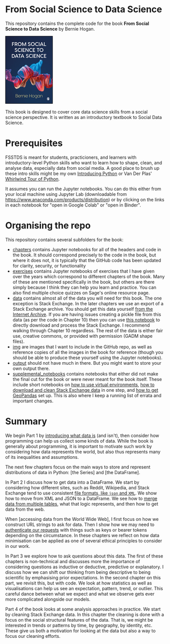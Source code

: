 # From Social Science to Data Science

This repository contains the complete code for the book **From Social Science to Data Science** by Bernie Hogan. 

![Cover image](img/fsstds_book_cover_small.jpg)

This book is designed to cover core data science skills from a social science perspective. It is written as an introductory textbook to Social Data Science. 

# Prerequisites
FSSTDS is meant for students, practicioners, and learners with introductory-level Python skills who want to learn how to shape, clean, and analyse data, especially data from social media. A good place to brush up these intro skills might be my own [Introducing Python]() or Van Der Plas' [Whirlwind Tour of Python](https://github.com/berniehogan/IntroducingPython). 

It assumes you can run the Jupyter notebooks. You can do this either from your local machine using Jupyter Lab (downloadable from https://www.anaconda.com/products/distribution) or by clicking on the links in each notebook for "open in Google Colab" or "open in Binder". 

# Organising the repo
This repository contains several subfolders for the book:

- [chapters](https://github.com/berniehogan/fsstds/tree/main/chapters) contains Jupyter notebooks for all of the headers and code in the book. It should correspond precisely to the code in the book, but where it does not, it is typically that the GitHub code has been updated for clarity, security, or functionality 
- [exercises]() contains Jupyter notebooks of exercises that I have given over the years which correspond to different chapters of the book. Many of these are mentioned specifically in the book, but others are there simply because I think they can help you learn and practice. You can also find multiple choice quizzes on Sage's online resource page. 
- [data](data) contains almost all of the data you will need for this book. The one exception is Stack Exchange. In the later chapters we use an export of a Stack Exchange archive. You should get this data yourself [from the Internet Archive](). If you are having issues creating a pickle file from this data (as per the code in Chapter 10) then you can use [this notebook]() to directly download and process the Stack Exchange. I recommend walking through Chapter 10 regardless. The rest of the data is either fair use, creative commons, or provided with permission (GADM shape files).  
- [img]() are images that I want to include in the GitHub repo, as well as reference copies of all the images in the book for reference (though you should be able to produce these yourself using the Jupyter notebooks). 
- [output]() should not have much in there. But you might want to store your own output there.
- [supplemental_notebooks]() contains notebooks that either did not make the final cut for the book or were never meant for the book itself. These include short notebooks on [how to use virtual environments](), [how to download and clean Stack Exchange data]() in one step, and [how to get GeoPandas]() set up. This is also where I keep a running list of errata and important changes.


# Summary
We begin Part 1 by [introducing what data is]() (and isn't), then consider how programming can help us collect some kinds of data. While the book is generally about programming, it is important to motivate such work by considering how data represents the world, but also thus represents many of its inequalities and assumptions. 

The next few chapters focus on the main ways to store and represent distributions of data in Python: [the Series] and [the DataFrame]. 

In Part 2 I discuss how to get data into a DataFrame. We start by considering how different sites, such as Reddit, Wikipedia, and Stack Exchange tend to use consistent [file formats, like `json` and `XML`](). We show how to move from XML and JSON to a DataFrame. We see how to [merge data from multiple tables](), what that logic represents, and then how to get data from the web. 

When [accessing data from the World Wide Web], I first focus on how we construct URL strings to ask for data. Then I show how we may need to [authenticate our requests]() with things such as keys or bearer tokens depending on the circumstance. In these chapters we reflect on how data minimisation can be applied as one of several ethical principles to consider in our work.  

In Part 3 we explore how to ask questions about this data. The first of these chapters is non-technical and discusses more the importance of considering questions as inductive or deductive, predictive or explanatory. I discuss how we can shift our thinking from being descriptive to being scientific by emphasising prior expectations. In the second chapter on this part, we revisit this, but with code. We look at how statistics as well as visualisations can help us see an expectation, pattern, trend, or outlier. This careful dance between what we expect and what we observe gets ever more complicated alongside our models. 

Part 4 of the book looks at some analysis approaches in practice. We start by cleaning Stack Exchange data. In this chapter the cleaning is done with a focus on the social structural features of the data. That is, we might be interested in trends or patterns by time, by geography, by identity, etc. These give us both a motivation for looking at the data but also a way to focus our cleaning efforts.  